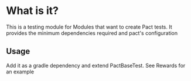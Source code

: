 # What is it?
This is a testing module for Modules that want to create Pact tests. It provides the minimum dependencies required
and pact's configuration

## Usage
Add it as a gradle dependency and extend PactBaseTest. See Rewards for an example


